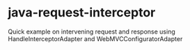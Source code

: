 # java-request-interceptor
Quick example on intervening request and response using HandleInterceptorAdapter and WebMVCConfiguratorAdapter
